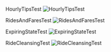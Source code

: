 HourlyTipsTest
![HourlyTipsTest](https://github.com/KrechkoVsevolod201/Big-Data-labs/assets/71152134/5ef073d8-4296-477d-8588-428cbabb7fb4)

RidesAndFaresTest
![RidesAndFaresTest](https://github.com/KrechkoVsevolod201/Big-Data-labs/assets/71152134/21bf979e-1411-44fa-ade8-a50f43c180bb)

ExpiringStateTest
![ExpiringStateTest](https://github.com/KrechkoVsevolod201/Big-Data-labs/assets/71152134/ef4c0242-0f82-4f2a-a7a2-adcac6ba18e3)

RideCleansingTest
![RideCleansingTest](https://github.com/KrechkoVsevolod201/Big-Data-labs/assets/71152134/97058c55-db5d-4f5c-9c02-e2b27b7238c5)
